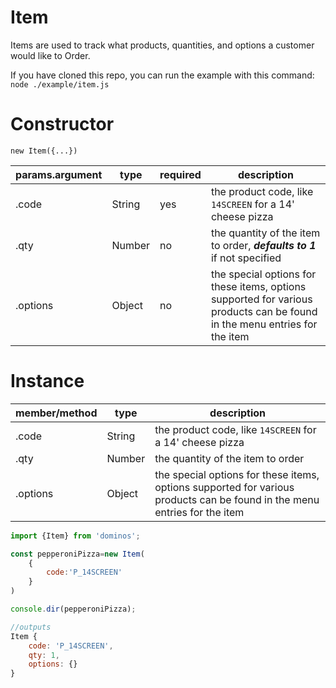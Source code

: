 Item
====
Items are used to track what products, quantities, and options a customer would like to Order.

If you have cloned this repo, you can run the example with this command:
`node ./example/item.js`

Constructor
====

`new Item({...})`

|params.argument|type  |required|description|
|--------|------|--------|-------|
|.code        |String|yes|the product code, like `14SCREEN` for a 14' cheese pizza|
|.qty         |Number|no|the quantity of the item to order, ***defaults to 1*** if not specified|
|.options     |Object|no|the special options for these items, options supported for various products can be found in the menu entries for the item|

Instance
====

|member/method|type  |description|
|-------------|------|-------    |
|.code        |String|the product code, like `14SCREEN` for a 14' cheese pizza|
|.qty         |Number|the quantity of the item to order|
|.options     |Object|the special options for these items, options supported for various products can be found in the menu entries for the item|


```js
import {Item} from 'dominos';

const pepperoniPizza=new Item(
    {
        code:'P_14SCREEN'
    }
)

console.dir(pepperoniPizza);

//outputs
Item { 
    code: 'P_14SCREEN', 
    qty: 1, 
    options: {} 
}

```